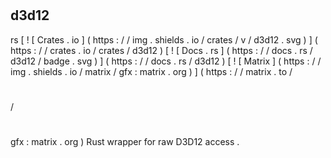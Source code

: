 #
d3d12
-
rs
[
!
[
Crates
.
io
]
(
https
:
/
/
img
.
shields
.
io
/
crates
/
v
/
d3d12
.
svg
)
]
(
https
:
/
/
crates
.
io
/
crates
/
d3d12
)
[
!
[
Docs
.
rs
]
(
https
:
/
/
docs
.
rs
/
d3d12
/
badge
.
svg
)
]
(
https
:
/
/
docs
.
rs
/
d3d12
)
[
!
[
Matrix
]
(
https
:
/
/
img
.
shields
.
io
/
matrix
/
gfx
:
matrix
.
org
)
]
(
https
:
/
/
matrix
.
to
/
#
/
#
gfx
:
matrix
.
org
)
Rust
wrapper
for
raw
D3D12
access
.
